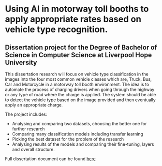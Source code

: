# Using AI in motorway toll booths to apply appropriate rates based on vehicle type recognition.

## Dissertation project for the Degree of Bachelor of Science in Computer Science at Liverpool Hope University

This dissertation research will focus on vehicle type classification in the images into the four most
common vehicle classes which are, Truck, Bus, Car and Motorcycle in a motorway toll booth
environment. The idea is to automate the process of charging drivers when going through the
highway or any type of road where the charge is applied. The system should be able to detect the
vehicle type based on the image provided and then eventually apply an appropriate charge.

The project includes:
* Analysing and comparing two datasets, choosing the better one for further research
* Comparing many classification models including transfer learning 
* Picking the best dataset for the problem of the research
* Analysing results of the models and comparing their fine-tuning, layers and overall structure.

Full dissertation document can be found <a href="https://github.com/xenono/AI-tolls-automation/blob/main/Dissertation-Writeup.pdf">here</a>
